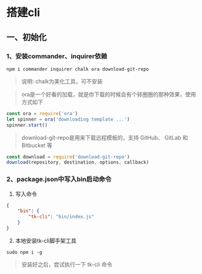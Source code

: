 # 搭建cli

## 一、初始化

### 1、安装commander、inquirer依赖
```npm
npm i commander inquirer chalk ora download-git-repo
```
> 说明: chalk为美化工具，可不安装

> ora是一个好看的加载，就是你下载的时候会有个转圈圈的那种效果，使用方式如下
```js
const ora = require('ora')
let spinner = ora('downloading template ...')
spinner.start()
```

> download-git-repo是用来下载远程模板的，支持 GitHub、 GitLab 和 Bitbucket 等
```js
const download = require('download-git-repo')
download(repository, destination, options, callback)
```
### 2、package.json中写入bin启动命令
1. 写入命令
```json
{
    "bin": {
        "tk-cli": "bin/index.js"
    }
}
```
2. 本地安装tk-cli脚手架工具
```npm
sudo npm i -g
```
> 安装好之后，尝试执行一下  tk-cli 命令

